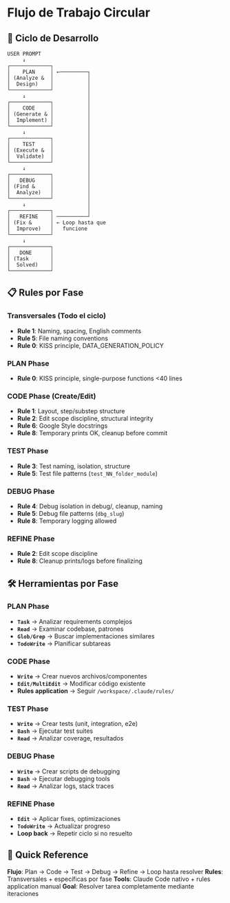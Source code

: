 # Flujo de Trabajo Circular

## 🔄 Ciclo de Desarrollo

```
USER PROMPT
     ↓
┌─────────────┐
│    PLAN     │ ←─────────┐
│ (Analyze &  │           │
│  Design)    │           │
└─────────────┘           │
     ↓                    │
┌─────────────┐           │
│    CODE     │           │
│ (Generate & │           │
│  Implement) │           │
└─────────────┘           │
     ↓                    │
┌─────────────┐           │
│    TEST     │           │
│ (Execute &  │           │
│  Validate)  │           │
└─────────────┘           │
     ↓                    │
┌─────────────┐           │
│   DEBUG     │           │
│ (Find &     │           │
│  Analyze)   │           │
└─────────────┘           │
     ↓                    │
┌─────────────┐           │
│   REFINE    │ ──────────┘
│ (Fix &      │ ← Loop hasta que
│  Improve)   │   funcione
└─────────────┘
     ↓
┌─────────────┐
│   DONE      │
│ (Task       │
│  Solved)    │
└─────────────┘
```

## 📋 Rules por Fase

### Transversales (Todo el ciclo)
- **Rule 1**: Naming, spacing, English comments
- **Rule 5**: File naming conventions
- **Rule 0**: KISS principle, DATA_GENERATION_POLICY

### PLAN Phase
- **Rule 0**: KISS principle, single-purpose functions <40 lines

### CODE Phase (Create/Edit)
- **Rule 1**: Layout, step/substep structure
- **Rule 2**: Edit scope discipline, structural integrity
- **Rule 6**: Google Style docstrings
- **Rule 8**: Temporary prints OK, cleanup before commit

### TEST Phase
- **Rule 3**: Test naming, isolation, structure
- **Rule 5**: Test file patterns (`test_NN_folder_module`)

### DEBUG Phase
- **Rule 4**: Debug isolation in debug/, cleanup, naming
- **Rule 5**: Debug file patterns (`dbg_slug`)
- **Rule 8**: Temporary logging allowed

### REFINE Phase
- **Rule 2**: Edit scope discipline
- **Rule 8**: Cleanup prints/logs before finalizing

## 🛠️ Herramientas por Fase

### PLAN Phase
- **`Task`** → Analizar requirements complejos
- **`Read`** → Examinar codebase, patrones
- **`Glob/Grep`** → Buscar implementaciones similares
- **`TodoWrite`** → Planificar subtareas

### CODE Phase
- **`Write`** → Crear nuevos archivos/componentes
- **`Edit/MultiEdit`** → Modificar código existente
- **Rules application** → Seguir `/workspace/.claude/rules/`

### TEST Phase
- **`Write`** → Crear tests (unit, integration, e2e)
- **`Bash`** → Ejecutar test suites
- **`Read`** → Analizar coverage, resultados

### DEBUG Phase
- **`Write`** → Crear scripts de debugging
- **`Bash`** → Ejecutar debugging tools
- **`Read`** → Analizar logs, stack traces

### REFINE Phase
- **`Edit`** → Aplicar fixes, optimizaciones
- **`TodoWrite`** → Actualizar progreso
- **Loop back** → Repetir ciclo si no resuelto

## 📝 Quick Reference

**Flujo**: Plan → Code → Test → Debug → Refine → Loop hasta resolver
**Rules**: Transversales + específicas por fase
**Tools**: Claude Code nativo + rules application manual
**Goal**: Resolver tarea completamente mediante iteraciones